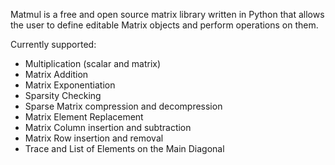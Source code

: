 Matmul is a free and open source matrix library written in Python that allows the user to define editable Matrix objects and perform operations on them.

Currently supported:
  - Multiplication (scalar and matrix)
  - Matrix Addition
  - Matrix Exponentiation
  - Sparsity Checking
  - Sparse Matrix compression and decompression
  - Matrix Element Replacement
  - Matrix Column insertion and subtraction
  - Matrix Row insertion and removal
  - Trace and List of Elements on the Main Diagonal

